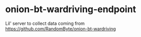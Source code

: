 # onion-bt-wardriving-endpoint
Lil' server to collect data coming from https://github.com/RandomByte/onion-bt-wardriving
